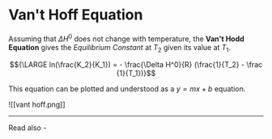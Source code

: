 # Van't Hoff Equation

Assuming that ${\Delta H^0}$ does not change with temperature, the **Van't Hodd Equation** gives the *Equilibrium Constant* at ${T_2}$ given its value at ${T_1}$.

$${\LARGE ln(\frac{K_2}{K_1}) = - \frac{\Delta H^0}{R} (\frac{1}{T_2} - \frac {1}{T_1})}$$


This equation can be plotted and understood as a ${y = mx + b}$ equation.

![[vant hoff.png]]


---
Read also - 